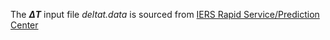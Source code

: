 The **_ΔT_** input file _deltat.data_ is sourced from [IERS Rapid Service/Prediction Center](http://maia.usno.navy.mil/ser7/deltat.data)